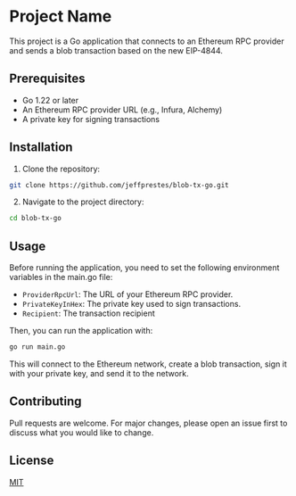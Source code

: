 # Project Name

This project is a Go application that connects to an Ethereum RPC provider and sends a blob transaction based
on the new EIP-4844.

## Prerequisites

- Go 1.22 or later
- An Ethereum RPC provider URL (e.g., Infura, Alchemy)
- A private key for signing transactions

## Installation

1. Clone the repository:

```bash
git clone https://github.com/jeffprestes/blob-tx-go.git
```

2. Navigate to the project directory:

```bash
cd blob-tx-go
```

## Usage

Before running the application, you need to set the following environment variables in the main.go file:

- `ProviderRpcUrl`: The URL of your Ethereum RPC provider.
- `PrivateKeyInHex`: The private key used to sign transactions.
- `Recipient`: The transaction recipient

Then, you can run the application with:

```bash
go run main.go
```

This will connect to the Ethereum network, create a blob transaction, sign it with your private key, and send it to the network.

## Contributing

Pull requests are welcome. For major changes, please open an issue first to discuss what you would like to change.

## License

[MIT](https://choosealicense.com/licenses/mit/)